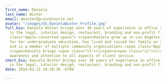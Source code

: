 ```yaml
---
first_name: Daniela
last_name: Winter
email: dwinter@groundsource.net
avatar: "/images/GS_DanielaWinter_Profile.jpg"
full_bio: Daniela Winter brings over 30 years of experience in office administration
  in the legal, interior design, restaurant, branding and non-profit fields.<span
  class="Apple-converted-space"> </span>Daniela grew up in Los Angeles, attended U.C.L.A.
  for her undergraduate education, has lived and raised her family on the Westside
  and is a member of multiple community organizations.<span class="Apple-converted-space">
  </span>Daniela brings <span class="s1">(</span>a<span class="s1">)</span> business
  awareness and attention to all aspects of client service.
short_bio: Daniela Winter brings over 30 years of experience in office administration
  in the legal, interior design, restaurant, branding and non-profit fields.
date: 2019-03-11 18:39:38 -0700

---
```

